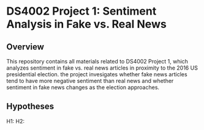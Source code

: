 # DS4002 Project 1: Sentiment Analysis in Fake vs. Real News 

## Overview
This repository contains all materials related to DS4002 Project 1, which analyzes sentiment in fake vs. real news articles in proximity to the 2016 US presidential election. the project invesigates whether fake news articles tend to have more negative sentiment than real news and whether sentiment in fake news changes as the election approaches.

## Hypotheses
H1: 
H2: 

